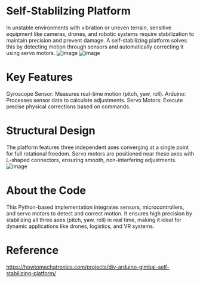 # Self-Stablilzing Platform
In unstable environments with vibration or uneven terrain, sensitive equipment like cameras, drones, and robotic systems require stabilization to maintain precision and prevent damage.
A self-stabilizing platform solves this by detecting motion through sensors and automatically correcting it using servo motors.
![image](https://github.com/user-attachments/assets/122dbfb1-b78f-46ec-8873-8febcf9004ad) 
![image](https://github.com/user-attachments/assets/9217e74b-f932-431d-b3a8-4e4d283c71e0)





# Key Features
Gyroscope Sensor: Measures real-time motion (pitch, yaw, roll).
Arduino: Processes sensor data to calculate adjustments.
Servo Motors: Execute precise physical corrections based on commands.

# Structural Design
The platform features three independent axes converging at a single point for full rotational freedom. 
Servo motors are positioned near these axes with L-shaped connectors, ensuring smooth, non-interfering adjustments.
![image](https://github.com/user-attachments/assets/7d021f35-ea7f-49d8-8842-4381419619b1)


# About the Code
This Python-based implementation integrates sensors, microcontrollers, and servo motors to detect and correct motion. 
It ensures high precision by stabilizing all three axes (pitch, yaw, roll) in real time, making it ideal for dynamic applications like drones, logistics, and VR systems.

# Reference
https://howtomechatronics.com/projects/diy-arduino-gimbal-self-stabilizing-platform/
